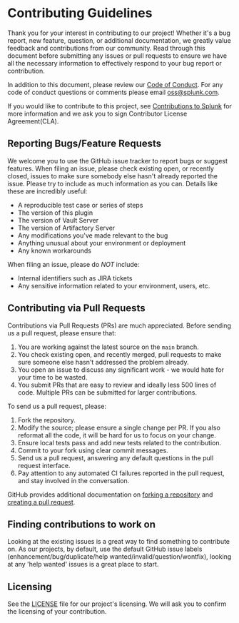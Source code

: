 # Contributing Guidelines

Thank you for your interest in contributing to our project! Whether it's a bug report, new feature, question, or additional documentation, we greatly value feedback and contributions from our community. Read through this document before submitting any issues or pull requests to ensure we have all the necessary information to effectively respond to your bug report or contribution.

In addition to this document, please review our [Code of Conduct](CODE_OF_CONDUCT.md). For any code of conduct questions or comments please email oss@splunk.com.

If you would like to contribute to this project, see [Contributions to Splunk] for more information and we ask you to sign Contributor License Agreement(CLA).

## Reporting Bugs/Feature Requests

We welcome you to use the GitHub issue tracker to report bugs or suggest features. When filing an issue, please check existing open, or recently closed, issues to make sure somebody else hasn't already reported the issue. Please try to include as much information as you can. Details like these are incredibly useful:

- A reproducible test case or series of steps
- The version of this plugin
- The version of Vault Server
- The version of Artifactory Server
- Any modifications you've made relevant to the bug
- Anything unusual about your environment or deployment
- Any known workarounds

When filing an issue, please do *NOT* include:

- Internal identifiers such as JIRA tickets
- Any sensitive information related to your environment, users, etc.

## Contributing via Pull Requests

Contributions via Pull Requests (PRs) are much appreciated. Before sending us a pull request, please ensure that:

1. You are working against the latest source on the `main` branch.
2. You check existing open, and recently merged, pull requests to make sure
   someone else hasn't addressed the problem already.
3. You open an issue to discuss any significant work - we would hate for your
   time to be wasted.
4. You submit PRs that are easy to review and ideally less 500 lines of code.
   Multiple PRs can be submitted for larger contributions.

To send us a pull request, please:

1. Fork the repository.
2. Modify the source; please ensure a single change per PR. If you also
   reformat all the code, it will be hard for us to focus on your change.
3. Ensure local tests pass and add new tests related to the contribution.
4. Commit to your fork using clear commit messages.
5. Send us a pull request, answering any default questions in the pull request
   interface.
6. Pay attention to any automated CI failures reported in the pull request, and
   stay involved in the conversation.

GitHub provides additional documentation on [forking a
repository](https://help.github.com/articles/fork-a-repo/) and [creating a pull
request](https://help.github.com/articles/creating-a-pull-request/).

## Finding contributions to work on

Looking at the existing issues is a great way to find something to contribute
on. As our projects, by default, use the default GitHub issue labels
(enhancement/bug/duplicate/help wanted/invalid/question/wontfix), looking at
any 'help wanted' issues is a great place to start.

## Licensing

See the [LICENSE](LICENSE) file for our project's licensing. We will ask you to
confirm the licensing of your contribution.

[Contributions to Splunk]: https://www.splunk.com/en_us/form/contributions.html